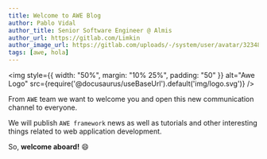 ```yaml
---
title: Welcome to AWE Blog
author: Pablo Vidal
author_title: Senior Software Engineer @ Almis
author_url: https://gitlab.com/Limkin
author_image_url: https://gitlab.com/uploads/-/system/user/avatar/3234812/avatar.png?width=400
tags: [awe, hola]
---
```


<img style={{ width: "50%", margin: "10% 25%", padding: "50" }} 
    alt="Awe Logo" 
    src={require('@docusaurus/useBaseUrl').default('img/logo.svg')}
/>

From `AWE` team we want to welcome you and open this new communication channel to everyone.

We will publish `AWE framework` news as well as tutorials and other interesting things related to web application development.

So, **welcome aboard!** :smile: